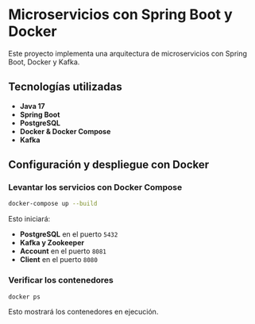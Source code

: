 # Microservicios con Spring Boot y Docker

Este proyecto implementa una arquitectura de microservicios con Spring Boot, Docker y Kafka.

## Tecnologías utilizadas

- **Java 17**
- **Spring Boot**
- **PostgreSQL**
- **Docker & Docker Compose**
- **Kafka**

## Configuración y despliegue con Docker

### Levantar los servicios con Docker Compose

```sh
docker-compose up --build
```

Esto iniciará:

- **PostgreSQL** en el puerto `5432`
- **Kafka y Zookeeper**
- **Account** en el puerto `8081`
- **Client** en el puerto `8080`

### Verificar los contenedores

```sh
docker ps
```

Esto mostrará los contenedores en ejecución.